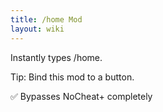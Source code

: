 ```yaml
---
title: /home Mod
layout: wiki
---
```

Instantly types /home.

Tip: Bind this mod to a button.

:white_check_mark: Bypasses NoCheat+ completely
